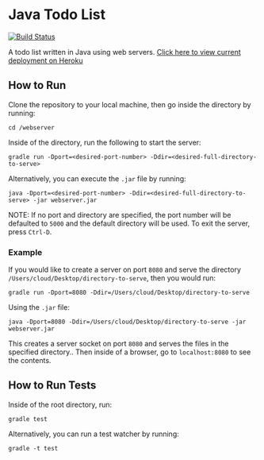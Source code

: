 # Java Todo List
[![Build Status](https://travis-ci.org/seoulection/webserver.svg?branch=master)](https://travis-ci.org/seoulection/webserver)

A todo list written in Java using web servers.
[Click here to view current deployment on Heroku](https://java-todo-list.herokuapp.com/)
## How to Run
Clone the repository to your local machine, then go inside the directory by running:
```
cd /webserver
```
Inside of the directory, run the following to start the server:
```
gradle run -Dport=<desired-port-number> -Ddir=<desired-full-directory-to-serve>
```
Alternatively, you can execute the `.jar` file by running:
```
java -Dport=<desired-port-number> -Ddir=<desired-full-directory-to-serve> -jar webserver.jar
```
NOTE: If no port and directory are specified, the port number will be defaulted to `5000` and the default directory will be used.
To exit the server, press `Ctrl-D`.
### Example
If you would like to create a server on port `8080` and serve the directory `/Users/cloud/Desktop/directory-to-serve`, then you would run:
```
gradle run -Dport=8080 -Ddir=/Users/cloud/Desktop/directory-to-serve
```
Using the `.jar` file:
```
java -Dport=8080 -Ddir=/Users/cloud/Desktop/directory-to-serve -jar webserver.jar
```
This creates a server socket on port `8080` and serves the files in the specified directory.. Then inside of a browser, go to `localhost:8080` to see the contents.

## How to Run Tests
Inside of the root directory, run:
```
gradle test
```
Alternatively, you can run a test watcher by running:
```
gradle -t test
```
